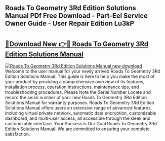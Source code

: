 ## Roads To Geometry 3Rd Edition Solutions Manual PDf Free Download - Part-Eel Service Owner Guide - User Repair Edition Lu3kP

# <h2><a href="http://bc48843.oget.top/?id=Roads+To+Geometry+3Rd+Edition+Solutions+Manual">🔗Download New 👉🔴 Roads To Geometry 3Rd Edition Solutions Manual</a></h2>

[![Roads To Geometry 3Rd Edition Solutions Manual new download](https://i.imgur.com/5g1atiW.png)](http://bc48843.oget.top/?id=Roads+To+Geometry+3Rd+Edition+Solutions+Manual)
Welcome to the user manual for your newly arrived Roads To Geometry 3Rd Edition Solutions Manual. This guide is here to help you make the most of your product by providing a comprehensive overview of its features, installation process, operation instructions, maintenance tips, and troubleshooting procedures. Please Note the Serial Number Locate and record the serial number of your new Roads To Geometry 3Rd Edition Solutions Manual for warranty purposes. Roads To Geometry 3Rd Edition Solutions Manual offers users an extensive range of advanced features, including virtual private network, automatic data encryption, customizable dashboard, and multi-user access, all accessible through the sleek and customizable interface. Your Success is Our Goal Roads To Geometry 3Rd Edition Solutions Manual. We are committed to ensuring your complete satisfaction.
